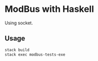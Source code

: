 # ModBus with Haskell

Using socket.

## Usage

```sh
stack build
stack exec modbus-tests-exe
```


